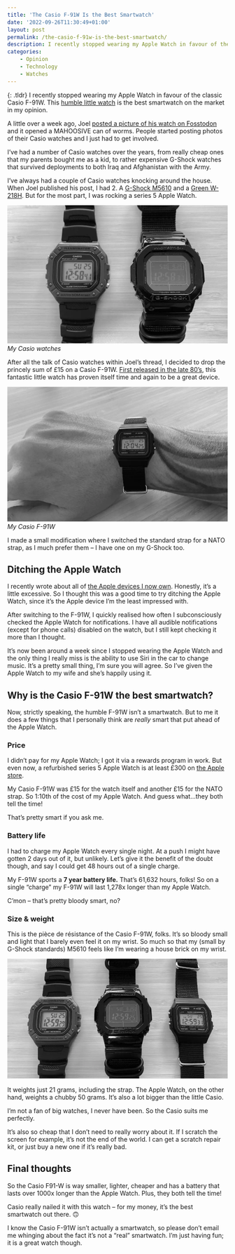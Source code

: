 ```yaml
---
title: 'The Casio F-91W Is the Best Smartwatch'
date: '2022-09-26T11:30:49+01:00'
layout: post
permalink: /the-casio-f-91w-is-the-best-smartwatch/
description: I recently stopped wearing my Apple Watch in favour of the classic Casio F-91W. This humble little watch is the best smartwatch on the market in my opinion.
categories:
    - Opinion
    - Technology
    - Watches
---
```

{: .tldr}
I recently stopped wearing my Apple Watch in favour of the classic Casio F-91W. This [humble little watch](https://en.wikipedia.org/wiki/Casio_F-91W) is the best smartwatch on the market in my opinion.

A little over a week ago, Joel [posted a picture of his watch on Fosstodon](https://fosstodon.org/web/@joel/109005194088466959) and it opened a MAHOOSIVE can of worms. People started posting photos of their Casio watches and I just had to get involved.

I’ve had a number of Casio watches over the years, from really cheap ones that my parents bought me as a kid, to rather expensive G-Shock watches that survived deployments to both Iraq and Afghanistan with the Army.

I’ve always had a couple of Casio watches knocking around the house. When Joel published his post, I had 2. A [G-Shock M5610](https://g-shock.co.uk/gw-m5610u-1ber) and a [Green W-218H](https://www.casio.co.uk/w-218h-1avef). But for the most part, I was rocking a series 5 Apple Watch.

![My Casio watches](/assets/images/My-Casio-Watches.webp)
*My Casio watches*

After all the talk of Casio watches within Joel’s thread, I decided to drop the princely sum of £15 on a Casio F-91W. [First released in the late 80’s](https://en.wikipedia.org/wiki/Casio_F-91W), this fantastic little watch has proven itself time and again to be a great device.

![My Casio F-91W on my wrist](/assets/images/F-91W.webp)
*My Casio F-91W*

I made a small modification where I switched the standard strap for a NATO strap, as I much prefer them – I have one on my G-Shock too.

## Ditching the Apple Watch

I recently wrote about all of [the Apple devices I now own](/icreep/). Honestly, it’s a little excessive. So I thought this was a good time to try ditching the Apple Watch, since it’s the Apple device I’m the least impressed with.

After switching to the F-91W, I quickly realised how often I subconsciously checked the Apple Watch for notifications. I have all audible notifications (except for phone calls) disabled on the watch, but I still kept checking it more than I thought.

It’s now been around a week since I stopped wearing the Apple Watch and the only thing I really miss is the ability to use Siri in the car to change music. It’s a pretty small thing, I’m sure you will agree. So I’ve given the Apple Watch to my wife and she’s happily using it.

## Why is the Casio F-91W the best smartwatch?

Now, strictly speaking, the humble F-91W isn’t a smartwatch. But to me it does a few things that I personally think are *really* smart that put ahead of the Apple Watch.

### Price

I didn’t pay for my Apple Watch; I got it via a rewards program in work. But even now, a refurbished series 5 Apple Watch is at least £300 on [the Apple store](https://www.apple.com/uk/shop/refurbished/watch/apple-watch-series-5).

My Casio F-91W was £15 for the watch itself and another £15 for the NATO strap. So 1:10th of the cost of my Apple Watch. And guess what…they both tell the time!

That’s pretty smart if you ask me.

### Battery life

I had to charge my Apple Watch every single night. At a push I might have gotten 2 days out of it, but unlikely. Let’s give it the benefit of the doubt though, and say I could get 48 hours out of a single charge.

My F-91W sports a **7 year battery life.** That’s 61,632 hours, folks! So on a single “charge” my F-91W will last 1,278x longer than my Apple Watch.

C’mon – that’s pretty bloody smart, no?

### Size &amp; weight

This is the pièce de résistance of the Casio F-91W, folks. It’s so bloody small and light that I barely even feel it on my wrist. So much so that my (small by G-Shock standards) M5610 feels like I’m wearing a house brick on my wrist.

![All my Casios](/assets/images/All-my-casios.webp)

It weights just 21 grams, including the strap. The Apple Watch, on the other hand, weights a chubby 50 grams. It’s also a lot bigger than the little Casio.

I’m not a fan of big watches, I never have been. So the Casio suits me perfectly.

It’s also so cheap that I don’t need to really worry about it. If I scratch the screen for example, it’s not the end of the world. I can get a scratch repair kit, or just buy a new one if it’s really bad.

## Final thoughts

So the Casio F91-W is way smaller, lighter, cheaper and has a battery that lasts over 1000x longer than the Apple Watch. Plus, they both tell the time!

Casio really nailed it with this watch – for my money, it’s the best smartwatch out there. 🙃

I know the Casio F-91W isn’t actually a smartwatch, so please don’t email me whinging about the fact it’s not a “real” smartwatch. I’m just having fun; it is a great watch though.